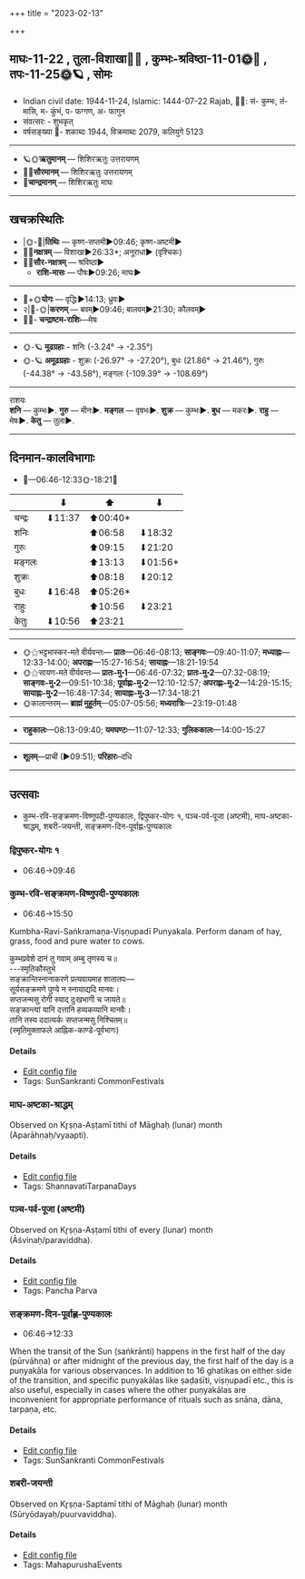 +++
title = "2023-02-13"

+++
## माघः-11-22  ,  तुला-विशाखा🌛🌌  ,  कुम्भः-श्रविष्ठा-11-01🌞🌌  ,  तपः-11-25🌞🪐  ,  सोमः
- Indian civil date: 1944-11-24, Islamic: 1444-07-22 Rajab, 🌌🌞: सं- कुम्भः, तं- मासि, म- कुंभं, प- फग्गण, अ- फागुन
- संवत्सरः - शुभकृत्
- वर्षसङ्ख्या 🌛- शकाब्दः 1944, विक्रमाब्दः 2079, कलियुगे 5123
___________________
- 🪐🌞**ऋतुमानम्** — शिशिरऋतुः उत्तरायणम्
- 🌌🌞**सौरमानम्** — शिशिरऋतुः उत्तरायणम्
- 🌛**चान्द्रमानम्** — शिशिरऋतुः माघः
___________________


## खचक्रस्थितिः
- |🌞-🌛|**तिथिः** — कृष्ण-सप्तमी►09:46; कृष्ण-अष्टमी►  
- 🌌🌛**नक्षत्रम्** — विशाखा►26:33*; अनूराधा► (वृश्चिकः)  
- 🌌🌞**सौर-नक्षत्रम्** — श्रविष्ठा►  
  - **राशि-मासः** — पौषः►09:26; माघः► 
___________________
- 🌛+🌞**योगः** — वृद्धिः►14:13; ध्रुवः►  
- २|🌛-🌞|**करणम्** — बवम्►09:46; बालवम्►21:30; कौलवम्►  
- 🌌🌛- **चन्द्राष्टम-राशिः**—मेषः  
___________________
- 🌞-🪐 **मूढग्रहाः** - शनिः (-3.24° → -2.35°)
- 🌞-🪐 **अमूढग्रहाः** - शुक्रः (-26.97° → -27.20°), बुधः (21.86° → 21.46°), गुरुः (-44.38° → -43.58°), मङ्गलः (-109.39° → -108.69°)
___________________
राशयः  
**शनि** — कुम्भः►. **गुरु** — मीनः►. **मङ्गल** — वृषभः►. **शुक्र** — कुम्भः►. **बुध** — मकरः►. **राहु** — मेषः►. **केतु** — तुला►. 
___________________


## दिनमान-कालविभागाः
- 🌅—06:46-12:33🌞-18:21🌇  

|      |⬇     |⬆     |⬇     |
|------|-----|-----|------|
|चन्द्रः|⬇11:37 |⬆00:40*|     |
|शनिः   |     |⬆06:58 |⬇18:32 |
|गुरुः  |     |⬆09:15 |⬇21:20 |
|मङ्गलः |     |⬆13:13 |⬇01:56*|
|शुक्रः |     |⬆08:18 |⬇20:12 |
|बुधः   |⬇16:48 |⬆05:26*|     |
|राहुः  |     |⬆10:56 |⬇23:21 |
|केतुः  |⬇10:56 |⬆23:21 |     |
___________________
- 🌞⚝भट्टभास्कर-मते वीर्यवन्तः— **प्रातः**—06:46-08:13; **साङ्गवः**—09:40-11:07; **मध्याह्नः**—12:33-14:00; **अपराह्णः**—15:27-16:54; **सायाह्नः**—18:21-19:54  
- 🌞⚝सायण-मते वीर्यवन्तः— **प्रातः-मु॰1**—06:46-07:32; **प्रातः-मु॰2**—07:32-08:19; **साङ्गवः-मु॰2**—09:51-10:38; **पूर्वाह्णः-मु॰2**—12:10-12:57; **अपराह्णः-मु॰2**—14:29-15:15; **सायाह्नः-मु॰2**—16:48-17:34; **सायाह्नः-मु॰3**—17:34-18:21  
- 🌞कालान्तरम्— **ब्राह्मं मुहूर्तम्**—05:07-05:56; **मध्यरात्रिः**—23:19-01:48  
___________________
- **राहुकालः**—08:13-09:40; **यमघण्टः**—11:07-12:33; **गुलिककालः**—14:00-15:27  
___________________
- **शूलम्**—प्राची (►09:51); **परिहारः**–दधि  
___________________

## उत्सवाः
- कुम्भ-रवि-सङ्क्रमण-विष्णुपदी-पुण्यकालः, द्विपुष्कर-योगः १, पञ्च-पर्व-पूजा (अष्टमी), माघ-अष्टका-श्राद्धम्, शबरी-जयन्ती, सङ्क्रमण-दिन-पूर्वाह्ण-पुण्यकालः
### द्विपुष्कर-योगः १
- 06:46→09:46
### कुम्भ-रवि-सङ्क्रमण-विष्णुपदी-पुण्यकालः
- 06:46→15:50



Kumbha-Ravi-Saṅkramaṇa-Viṣṇupadī Punyakala. Perform danam of hay, grass, food and pure water to cows.

कुम्भप्रवेशे दानं तु गवाम् अम्बु तृणस्य च॥  
---स्मृतिकौस्तुभे  
सङ्क्रान्तिस्नानाकरणे प्रत्यवायमाह शातातपः—  
सूर्यसङ्क्रमणे पुण्ये न स्नायाद्यदि मानवः।  
सप्तजन्मसु रोगी स्याद् दुःखभागी च जायते॥  
सङ्क्रान्त्यां यानि दत्तानि हव्यकव्यानि मानवैः।  
तानि तस्य ददात्यर्कः सप्तजन्मसु निश्चितम्॥  
(स्मृतिमुक्ताफले आह्निक-काण्डे-पूर्वभागः)



#### Details
- [Edit config file](https://github.com/jyotisham/adyatithi/blob/master/time_focus/sankrAnti/description_only/kumbha-ravi-saGkramaNa-viSNupadI-puNyakAlaH.toml)
- Tags: SunSankranti CommonFestivals


### माघ-अष्टका-श्राद्धम्

Observed on Kr̥ṣṇa-Aṣṭamī tithi of Māghaḥ (lunar) month (Aparāhṇaḥ/vyaapti). 



#### Details
- [Edit config file](https://github.com/jyotisham/adyatithi/blob/master/devatA/pitR/lunar_month/tithi/11/23/mAgha-aSTakA-zrAddham.toml)
- Tags: ShannavatiTarpanaDays


### पञ्च-पर्व-पूजा (अष्टमी)

Observed on Kr̥ṣṇa-Aṣṭamī tithi of every (lunar) month (Āśvinaḥ/paraviddha). 



#### Details
- [Edit config file](https://github.com/jyotisham/adyatithi/blob/master/devatA/devIparva/lunar_month/tithi/00/23/pancha-parva-3.toml)
- Tags: Pancha Parva


### सङ्क्रमण-दिन-पूर्वाह्ण-पुण्यकालः
- 06:46→12:33



When the transit of the Sun (saṅkrānti) happens in the first half of the day (pūrvāhṇa) or after midnight of the previous day, the first half of the day is a puṇyakāla for various observances. In addition to 16 ghatikas on either side of the transition, and specific puṇyakālas like ṣaḍaśīti, viṣṇupadī etc., this is also useful, especially in cases where the other puṇyakālas are inconvenient for appropriate performance of rituals such as snāna, dāna, tarpaṇa, etc.

#### Details
- [Edit config file](https://github.com/jyotisham/adyatithi/blob/master/time_focus/sankrAnti/description_only/saGkramaNa-dina-pUrvAhNa-puNyakAlaH.toml)
- Tags: SunSankranti CommonFestivals


### शबरी-जयन्ती

Observed on Kr̥ṣṇa-Saptamī tithi of Māghaḥ (lunar) month (Sūryōdayaḥ/puurvaviddha). 



#### Details
- [Edit config file](https://github.com/jyotisham/adyatithi/blob/master/mahApuruSha/general-indic-non-tropical/lunar_month/tithi/11/22/zabarI~jayantI.toml)
- Tags: MahapurushaEvents



